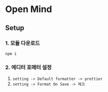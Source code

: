 # Open Mind

## Setup

### 1. 모듈 다운로드

```
npm i
```

### 2. 에디터 포메터 설정

1. `setting -> Default formatter -> prettier`
2. `setting -> Format On Save -> 체크`
